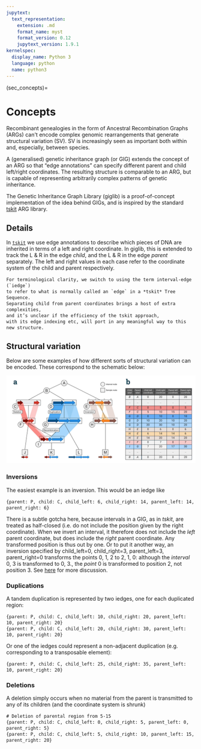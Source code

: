 ```yaml
---
jupytext:
  text_representation:
    extension: .md
    format_name: myst
    format_version: 0.12
    jupytext_version: 1.9.1
kernelspec:
  display_name: Python 3
  language: python
  name: python3
---
```


(sec_concepts)=

# Concepts

Recombinant genealogies in the form of Ancestral Recombination Graphs (ARGs) can't
encode complex genomic rearrangements that generate structural variation (SV).
SV is increasingly seen as important both within and, especially, between species.

A (generalised) genetic inheritance graph (or GIG) extends the concept of an ARG
so that “edge annotations” can specify different parent and child left/right coordinates.
The resulting structure is comparable to an ARG, but is capable of representing
arbitrarily complex patterns of genetic inheritance. 

The Genetic Inheritance Graph Library (giglib) is a proof-of-concept implementation of the idea
behind GIGs, and is inspired by the standard [tskit](https://tskit.dev) ARG library.

## Details

In [`tskit`](https://tskit.dev) we use edge annotations to describe which pieces of DNA are inherited in terms of a left and right coordinate.
In giglib, this is extended to track the L & R in the edge *child*, and the L & R in the edge *parent* separately.
The left and right values in each case refer to the coordinate system of the child and parent respectively.

```{note}
For terminological clarity, we switch to using the term interval-edge (`iedge`)
to refer to what is normally called an `edge` in a *tskit* Tree Sequence.
Separating child from parent coordinates brings a host of extra complexities,
and it’s unclear if the efficiency of the tskit approach,
with its edge indexing etc, will port in any meaningful way to this new structure.
```

## Structural variation

Below are some examples of how different sorts of structural variation can be encoded. These correspond to the
schematic below:

![GIG schematic](_static/schematic.png)

### Inversions

The easiest example is an inversion. This would be an iedge like

```
{parent: P, child: C, child_left: 6, child_right: 14, parent_left: 14, parent_right: 6}
```

There is a subtle gotcha here, because intervals in a GIG, as in _tskit_, are treated as half-closed
(i.e. do not include the position given by the right coordinate). When we invert an interval, it
therefore does not include the *left* parent coordinate, but does include the *right* parent coordinate.
Any transformed position is thus out by one. Or to put it another way, an inversion specified
by child_left=0, child_right=3, parent_left=3, parent_right=0 transforms the points
0, 1, 2 to 2, 1, 0: although the *interval* 0, 3 is transformed to 0, 3., the *point* 0 is transformed
to position 2, not position 3. See
[here](https://github.com/hyanwong/giglib/issues/41#issuecomment-1858530867)
for more discussion.

### Duplications

A tandem duplication is represented by two iedges, one for each duplicated region:

```
{parent: P, child: C, child_left: 10, child_right: 20, parent_left: 10, parent_right: 20}
{parent: P, child: C, child_left: 20, child_right: 30, parent_left: 10, parent_right: 20}
```

Or one of the iedges could represent a non-adjacent duplication (e.g. corresponding to a transposable element):
```
{parent: P, child: C, child_left: 25, child_right: 35, parent_left: 10, parent_right: 20}
```

### Deletions

A deletion simply occurs when no material from the parent is transmitted to any of its children (and the coordinate system is shrunk)

```
# Deletion of parental region from 5-15
{parent: P, child: C, child_left: 0, child_right: 5, parent_left: 0, parent_right: 5}
{parent: P, child: C, child_left: 5, child_right: 10, parent_left: 15, parent_right: 20}
```

